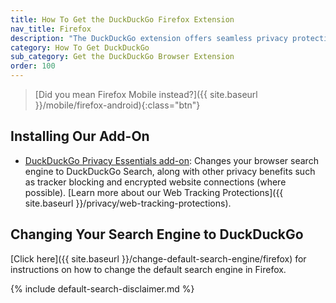 ```yaml
---
title: How To Get the DuckDuckGo Firefox Extension
nav_title: Firefox
description: "The DuckDuckGo extension offers seamless privacy protection for your browser: tracker blocking, cookie protection, private search, email protection, and more."
category: How To Get DuckDuckGo
sub_category: Get the DuckDuckGo Browser Extension
order: 100
---
```


> [Did you mean Firefox Mobile instead?]({{ site.baseurl }}/mobile/firefox-android){:class="btn"}

## Installing Our Add-On

-   [DuckDuckGo Privacy Essentials add-on](https://addons.mozilla.org/firefox/addon/duckduckgo-for-firefox/): Changes your browser search engine to DuckDuckGo Search, along with other privacy benefits such as tracker blocking and encrypted website connections (where possible). [Learn more about our Web Tracking Protections]({{ site.baseurl }}/privacy/web-tracking-protections).

## Changing Your Search Engine to DuckDuckGo

[Click here]({{ site.baseurl }}/change-default-search-engine/firefox) for instructions on how to change the default search engine in Firefox.

{% include default-search-disclaimer.md %}

